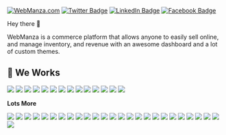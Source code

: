 [![WebManza.com](https://avatars.githubusercontent.com/u/118190187?s=40&v=4)](https://webmanza.com/) [![Twitter Badge](https://img.shields.io/badge/Twitter-Profile-informational?style=flat&logo=twitter&logoColor=white&color=1CA2F1)](https://webmanza.com) [![LinkedIn Badge](https://img.shields.io/badge/LinkedIn-Profile-informational?style=flat&logo=linkedin&logoColor=white&color=0D76A8)](https://www.linkedin.com/in/webmanza) [![Facebook Badge](https://img.shields.io/badge/Facebook-Profile-informational?style=flat&logo=facebook&logoColor=white&color=black)](https://www.facebook.com/WebManza.bd)

Hey there 👋

WebManza is a commerce platform that allows anyone to easily sell online, and manage inventory, and revenue with an awesome dashboard and a lot of custom themes.


## 💼 We Works
 ![](https://img.shields.io/badge/Code-Ionic-informational?style=flat&logo=ionic&logoColor=white&color=4AB197) ![](https://img.shields.io/badge/Code-React-informational?style=flat&logo=react&logoColor=white&color=4AB197) ![](https://img.shields.io/badge/Code-Redux-informational?style=flat&logo=Redux&logoColor=white&color=4AB197) ![](https://img.shields.io/badge/Code-Gatsby-informational?style=flat&logo=gatsby&logoColor=white&color=4AB197) ![](https://img.shields.io/badge/Code-JavaScript-informational?style=flat&logo=JavaScript&logoColor=white&color=4AB197) ![](https://img.shields.io/badge/Code-TypeScript-informational?style=flat&logo=TypeScript&logoColor=white&color=4AB197) ![](https://img.shields.io/badge/Code-GreenSock-informational?style=flat&logo=GreenSock&logoColor=white&color=4AB197) ![](https://img.shields.io/badge/Code-Java-informational?style=flat&logo=Java&logoColor=white&color=4AB197) ![](https://img.shields.io/badge/Code-SpringBoot-informational?style=flat&logo=Spring&logoColor=white&color=4AB197) ![](https://img.shields.io/badge/Code-CSharp-informational?style=flat&logo=c-sharp&logoColor=white&color=4AB197) ![](https://img.shields.io/badge/Code-.NET-informational?style=flat&logo=.net&logoColor=white&color=4AB197) ![](https://img.shields.io/badge/Code-SwiftUI-informational?style=flat&logo=swift&logoColor=white&color=4AB197) ![](https://img.shields.io/badge/Code-MongoDB-informational?style=flat&logo=MongoDB&logoColor=white&color=4AB197) ![](https://img.shields.io/badge/Code-MySQL-informational?style=flat&logo=MySQL&logoColor=white&color=4AB197)

**Lots More**

![](https://img.shields.io/badge/Style-CSS-informational?style=flat&logo=css3&logoColor=white&color=4AB197) ![](https://img.shields.io/badge/Style-Tailwind-informational?style=flat&logo=Tailwind-CSS&logoColor=white&color=4AB197) ![](https://img.shields.io/badge/Style-Sass-informational?style=flat&logo=Sass&logoColor=white&color=4AB197) ![](https://img.shields.io/badge/Style-Stylus-informational?style=flat&logo=Stylus&logoColor=white&color=4AB197) ![](https://img.shields.io/badge/Test-Jasmine-informational?style=flat&logo=Jasmine&logoColor=white&color=4AB197) ![](https://img.shields.io/badge/Test-Jest-informational?style=flat&logo=jest&logoColor=white&color=4AB197) ![](https://img.shields.io/badge/Test-Mocha-informational?style=flat&logo=Mocha&logoColor=white&color=4AB197) ![](https://img.shields.io/badge/Test-Cypress-informational?style=flat&logo=Cypress&logoColor=white&color=4AB197) ![](https://img.shields.io/badge/Test-Cypress-informational?style=flat&logo=Cypress&logoColor=white&color=4AB197) ![](https://img.shields.io/badge/Tools-Docker-informational?style=flat&logo=docker&logoColor=white&color=4AB197) ![](https://img.shields.io/badge/Tools-Pivotal-informational?style=flat&logo=Pivotal-Tracker&logoColor=white&color=4AB197) ![](https://img.shields.io/badge/Tools-NGINX-informational?style=flat&logo=nginx&logoColor=white&color=4AB197) ![](https://img.shields.io/badge/Tools-Netlify-informational?style=flat&logo=netlify&logoColor=white&color=4AB197) ![](https://img.shields.io/badge/Tools-Jenkins-informational?style=flat&logo=jenkins&logoColor=white&color=4AB197) ![](https://img.shields.io/badge/Tools-SonarQube-informational?style=flat&logo=SonarQube&logoColor=white&color=4AB197) ![](https://img.shields.io/badge/Tools-Actions-informational?style=flat&logo=github-actions&logoColor=white&color=4AB197) ![](https://img.shields.io/badge/Tools-NPM-informational?style=flat&logo=npm&logoColor=white&color=4AB197) ![](https://img.shields.io/badge/Tools-Postman-informational?style=flat&logo=Postman&logoColor=white&color=4AB197) ![](https://img.shields.io/badge/Tools-Photoshop-informational?style=flat&logo=Adobe-Photoshop&logoColor=white&color=4AB197) ![](https://img.shields.io/badge/Tools-Illustrator-informational?style=flat&logo=Adobe-Illustrator&logoColor=white&color=4AB197) ![](https://img.shields.io/badge/Tools-AdobeXD-informational?style=flat&logo=Adobe-XD&logoColor=white&color=4AB197) ![](https://img.shields.io/badge/Tools-GitHub-informational?style=flat&logo=GitHub&logoColor=white&color=4AB197) ![](https://img.shields.io/badge/Tools-GitLab-informational?style=flat&logo=GitLab&logoColor=white&color=4AB197) ![](https://img.shields.io/badge/Tools-Bitbucket-informational?style=flat&logo=Bitbucket&logoColor=white&color=4AB197) ![](https://img.shields.io/badge/Tools-Jira-informational?style=flat&logo=Jira-Software&logoColor=white&color=4AB197) ![](https://img.shields.io/badge/Tools-Clubhouse-informational?style=flat&logo=Clubhouse&logoColor=white&color=4AB197)
